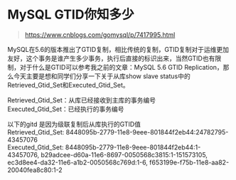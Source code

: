 # MySQL GTID你知多少
> https://www.cnblogs.com/gomysql/p/7417995.html


MySQL在5.6的版本推出了GTID复制，相比传统的复制，GTID复制对于运维更加友好，这个事务是谁产生多少事务，执行后直接的标识出来，当然GTID也有限制，对于什么是GTID可以参考我之前的文章：MySQL 5.6 GTID Replication，那么今天主要是想和同学们分享一下关于从库show slave status中的Retrieved_Gtid_Set和Executed_Gtid_Set。

Retrieved_Gtid_Set：从库已经接收到主库的事务编号  
Executed_Gtid_Set：已经执行的事务编号  

以下的gitd 是因为级联复制后从库执行的GTID值  
Retrieved_Gtid_Set: 8448095b-2779-11e8-9eee-801844f2eb44:24782795-43457076  
Executed_Gtid_Set: 8448095b-2779-11e8-9eee-801844f2eb44:1-43457076,
b29adcee-d60a-11e6-8697-0050568c3815:1-151573105,
ec3d8ee4-da32-11e6-a1b2-0050568c769d:1-6,
f653199e-f75b-11e8-aa82-20040fea8c80:1-2


